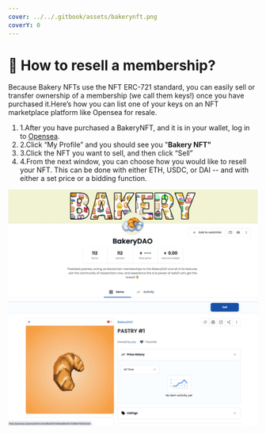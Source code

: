 ```yaml
---
cover: ../../.gitbook/assets/bakerynft.png
coverY: 0
---
```


# 🤳 How to resell a membership?

Because Bakery NFTs use the NFT ERC-721 standard, you can easily sell or transfer ownership of a membership (we call them keys!) once you have purchased it.Here’s how you can list one of your keys on an NFT marketplace platform like Opensea for resale.

1. 1.After you have purchased a BakeryNFT, and it is in your wallet, log in to [Opensea](https://opensea.io).
2. 2.Click “My Profile” and you should see you "**Bakery NFT"**
3. 3.Click the NFT you want to sell, and then click “Sell”
4. 4.From the next window, you can choose how you would like to resell your NFT. This can be done with either ETH, USDC, or DAI -- and with either a set price or a bidding function.

![](../../.gitbook/assets/opensea.jpg) ![](../../.gitbook/assets/sale.jpg)


